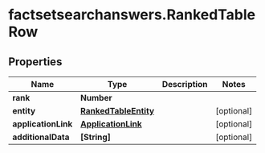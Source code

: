 # factsetsearchanswers.RankedTableRow

## Properties

Name | Type | Description | Notes
------------ | ------------- | ------------- | -------------
**rank** | **Number** |  | 
**entity** | [**RankedTableEntity**](RankedTableEntity.md) |  | [optional] 
**applicationLink** | [**ApplicationLink**](ApplicationLink.md) |  | [optional] 
**additionalData** | **[String]** |  | [optional] 


